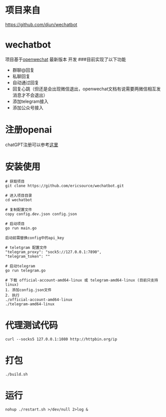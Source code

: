 # 项目来自
https://github.com/djun/wechatbot

# wechatbot
项目基于[openwechat](https://github.com/eatmoreapple/openwechat) 最新版本 开发
###目前实现了以下功能
 + 群聊@回复
 + 私聊回复
 + 自动通过回复
 + 回复心跳（但还是会出现微信退出，openwechat文档有说需要两微信相互发消息才不会退出）
 + 添加telegram接入
 + 添加公众号接入
 
# 注册openai
chatGPT注册可以参考[这里](https://juejin.cn/post/7173447848292253704)

# 安装使用
```
# 获取项目
git clone https://github.com/ericsource/wechatbot.git

# 进入项目目录
cd wechatbot

# 复制配置文件
copy config.dev.json config.json

# 启动项目
go run main.go

启动前需替换config中的api_key

# teletgram 配置文件
"telegram_proxy": "sock5://127.0.0.1:7890",
"telegram_token": ""

# 启动telegram
go run telegram.go

# 下载 official-account-amd64-linux 或 telegram-amd64-linux (目前只支持linux)
1. 添加config.json文件
2. 执行
./official-account-amd64-linux
./telegram-amd64-linux

```

# 代理测试代码
```
curl --socks5 127.0.0.1:1080 http://httpbin.org/ip
```

# 打包

```
./build.sh
```

# 运行
```
nohup ./restart.sh >/dev/null 2>log &
```

